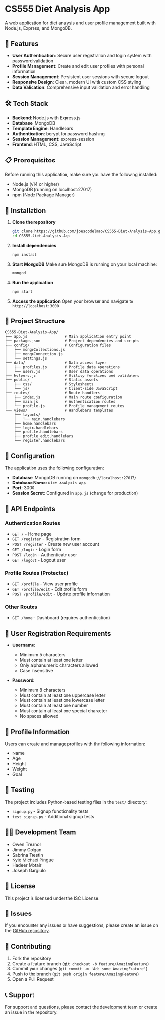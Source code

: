 # CS555 Diet Analysis App

A web application for diet analysis and user profile management built with Node.js, Express, and MongoDB.

## 🚀 Features

- **User Authentication**: Secure user registration and login system with password validation
- **Profile Management**: Create and edit user profiles with personal information
- **Session Management**: Persistent user sessions with secure logout
- **Responsive Design**: Clean, modern UI with custom CSS styling
- **Data Validation**: Comprehensive input validation and error handling

## 🛠️ Tech Stack

- **Backend**: Node.js with Express.js
- **Database**: MongoDB
- **Template Engine**: Handlebars
- **Authentication**: bcrypt for password hashing
- **Session Management**: express-session
- **Frontend**: HTML, CSS, JavaScript

## 📋 Prerequisites

Before running this application, make sure you have the following installed:

- Node.js (v14 or higher)
- MongoDB (running on localhost:27017)
- npm (Node Package Manager)

## 🚀 Installation

1. **Clone the repository**
   ```bash
   git clone https://github.com/joescodelmao/CS555-Diet-Analysis-App.git
   cd CS555-Diet-Analysis-App
   ```

2. **Install dependencies**
   ```bash
   npm install
   ```

3. **Start MongoDB**
   Make sure MongoDB is running on your local machine:
   ```bash
   mongod
   ```

4. **Run the application**
   ```bash
   npm start
   ```

5. **Access the application**
   Open your browser and navigate to `http://localhost:3000`

## 📁 Project Structure

```
CS555-Diet-Analysis-App/
├── app.js                 # Main application entry point
├── package.json           # Project dependencies and scripts
├── config/                # Configuration files
│   ├── mongoCollections.js
│   ├── mongoConnection.js
│   └── settings.js
├── data/                  # Data access layer
│   ├── profiles.js        # Profile data operations
│   └── users.js           # User data operations
├── helpers.js             # Utility functions and validators
├── public/                # Static assets
│   ├── css/               # Stylesheets
│   └── js/                # Client-side JavaScript
├── routes/                # Route handlers
│   ├── index.js           # Main route configuration
│   ├── main.js            # Authentication routes
│   └── profile.js         # Profile management routes
└── views/                 # Handlebars templates
    ├── layouts/
    │   └── main.handlebars
    ├── home.handlebars
    ├── login.handlebars
    ├── profile.handlebars
    ├── profile_edit.handlebars
    └── register.handlebars
```

## 🔧 Configuration

The application uses the following configuration:

- **Database**: MongoDB running on `mongodb://localhost:27017/`
- **Database Name**: `Diet-Analysis-App`
- **Port**: 3000
- **Session Secret**: Configured in `app.js` (change for production)

## 📝 API Endpoints

### Authentication Routes
- `GET /` - Home page
- `GET /register` - Registration form
- `POST /register` - Create new user account
- `GET /login` - Login form
- `POST /login` - Authenticate user
- `GET /logout` - Logout user

### Profile Routes (Protected)
- `GET /profile` - View user profile
- `GET /profile/edit` - Edit profile form
- `POST /profile/edit` - Update profile information

### Other Routes
- `GET /home` - Dashboard (requires authentication)

## 🔐 User Registration Requirements

- **Username**: 
  - Minimum 5 characters
  - Must contain at least one letter
  - Only alphanumeric characters allowed
  - Case insensitive

- **Password**:
  - Minimum 8 characters
  - Must contain at least one uppercase letter
  - Must contain at least one lowercase letter
  - Must contain at least one number
  - Must contain at least one special character
  - No spaces allowed

## 👥 Profile Information

Users can create and manage profiles with the following information:
- Name
- Age
- Height
- Weight
- Goal

## 🧪 Testing

The project includes Python-based testing files in the `test/` directory:
- `signup.py` - Signup functionality tests
- `test_signup.py` - Additional signup tests

## 👨‍💻 Development Team

- Owen Treanor
- Jimmy Colgan
- Sabrina Trestin
- Kyle Michael Pingue
- Hadeer Motair
- Joseph Gargiulo

## 📄 License

This project is licensed under the ISC License.

## 🐛 Issues

If you encounter any issues or have suggestions, please create an issue on the [GitHub repository](https://github.com/joescodelmao/CS555-Diet-Analysis-App/issues).

## 🤝 Contributing

1. Fork the repository
2. Create a feature branch (`git checkout -b feature/AmazingFeature`)
3. Commit your changes (`git commit -m 'Add some AmazingFeature'`)
4. Push to the branch (`git push origin feature/AmazingFeature`)
5. Open a Pull Request

## 📞 Support

For support and questions, please contact the development team or create an issue in the repository.